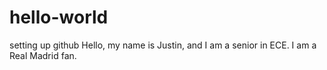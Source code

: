 # hello-world
setting up github
Hello, my name is Justin, and I am a senior in ECE. I am a Real Madrid fan.
